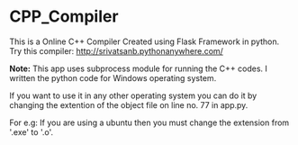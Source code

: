 # CPP_Compiler
This is a Online C++ Compiler Created using Flask Framework in python.
Try this compiler:
http://srivatsanb.pythonanywhere.com/

**Note:**
This app uses subprocess module for running the C++ codes. I written the python code for Windows operating system.

If you want to use it in any other operating system you can do it by changing the extention of the object file on line no. 77 in app.py.

For e.g: 
If you are using a ubuntu then you must change the extension from '.exe' to '.o'.